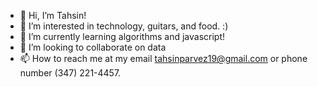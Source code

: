 - 👋 Hi, I’m Tahsin!
- 👀 I’m interested in technology, guitars, and food. :)
- 🌱 I’m currently learning algorithms and javascript!
- 💞️ I’m looking to collaborate on data 
- 📫 How to reach me at my email tahsinparvez19@gmail.com or phone number (347) 221-4457.

<!---
Tahsino7x/Tahsino7x is a ✨ special ✨ repository because its `README.md` (this file) appears on your GitHub profile.
You can click the Preview link to take a look at your changes.
--->
